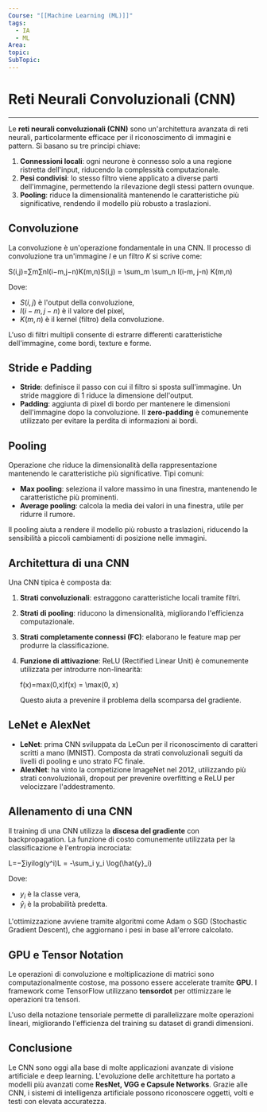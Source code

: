 ```yaml
---
Course: "[[Machine Learning (ML)]]"
tags:
  - IA
  - ML
Area: 
topic: 
SubTopic:
---
```

# Reti Neurali Convoluzionali (CNN)
---
Le **reti neurali convoluzionali (CNN)** sono un'architettura avanzata di reti neurali, particolarmente efficace per il riconoscimento di immagini e pattern. Si basano su tre principi chiave:

1. **Connessioni locali**: ogni neurone è connesso solo a una regione ristretta dell'input, riducendo la complessità computazionale.
2. **Pesi condivisi**: lo stesso filtro viene applicato a diverse parti dell'immagine, permettendo la rilevazione degli stessi pattern ovunque.
3. **Pooling**: riduce la dimensionalità mantenendo le caratteristiche più significative, rendendo il modello più robusto a traslazioni.

## Convoluzione

La convoluzione è un'operazione fondamentale in una CNN. Il processo di convoluzione tra un'immagine $I$ e un filtro $K$ si scrive come:

S(i,j)=∑m∑nI(i−m,j−n)K(m,n)S(i,j) = \sum_m \sum_n I(i-m, j-n) K(m,n)

Dove:

- $S(i,j)$ è l'output della convoluzione,
- $I(i-m, j-n)$ è il valore del pixel,
- $K(m,n)$ è il kernel (filtro) della convoluzione.

L'uso di filtri multipli consente di estrarre differenti caratteristiche dell'immagine, come bordi, texture e forme.

## Stride e Padding

- **Stride**: definisce il passo con cui il filtro si sposta sull'immagine. Un stride maggiore di 1 riduce la dimensione dell'output.
- **Padding**: aggiunta di pixel di bordo per mantenere le dimensioni dell'immagine dopo la convoluzione. Il **zero-padding** è comunemente utilizzato per evitare la perdita di informazioni ai bordi.

## Pooling

Operazione che riduce la dimensionalità della rappresentazione mantenendo le caratteristiche più significative. Tipi comuni:

- **Max pooling**: seleziona il valore massimo in una finestra, mantenendo le caratteristiche più prominenti.
- **Average pooling**: calcola la media dei valori in una finestra, utile per ridurre il rumore.

Il pooling aiuta a rendere il modello più robusto a traslazioni, riducendo la sensibilità a piccoli cambiamenti di posizione nelle immagini.

## Architettura di una CNN

Una CNN tipica è composta da:

1. **Strati convoluzionali**: estraggono caratteristiche locali tramite filtri.
    
2. **Strati di pooling**: riducono la dimensionalità, migliorando l'efficienza computazionale.
    
3. **Strati completamente connessi (FC)**: elaborano le feature map per produrre la classificazione.
    
4. **Funzione di attivazione**: ReLU (Rectified Linear Unit) è comunemente utilizzata per introdurre non-linearità:
    
    f(x)=max⁡(0,x)f(x) = \max(0, x)
    
    Questo aiuta a prevenire il problema della scomparsa del gradiente.
    

## LeNet e AlexNet

- **LeNet**: prima CNN sviluppata da LeCun per il riconoscimento di caratteri scritti a mano (MNIST). Composta da strati convoluzionali seguiti da livelli di pooling e uno strato FC finale.
- **AlexNet**: ha vinto la competizione ImageNet nel 2012, utilizzando più strati convoluzionali, dropout per prevenire overfitting e ReLU per velocizzare l'addestramento.

## Allenamento di una CNN

Il training di una CNN utilizza la **discesa del gradiente** con backpropagation. La funzione di costo comunemente utilizzata per la classificazione è l'entropia incrociata:

L=−∑iyilog⁡(y^i)L = -\sum_i y_i \log(\hat{y}_i)

Dove:

- $y_i$ è la classe vera,
- $\hat{y}_i$ è la probabilità predetta.

L'ottimizzazione avviene tramite algoritmi come Adam o SGD (Stochastic Gradient Descent), che aggiornano i pesi in base all'errore calcolato.

## GPU e Tensor Notation

Le operazioni di convoluzione e moltiplicazione di matrici sono computazionalmente costose, ma possono essere accelerate tramite **GPU**. I framework come TensorFlow utilizzano **tensordot** per ottimizzare le operazioni tra tensori.

L'uso della notazione tensoriale permette di parallelizzare molte operazioni lineari, migliorando l'efficienza del training su dataset di grandi dimensioni.

## Conclusione

Le CNN sono oggi alla base di molte applicazioni avanzate di visione artificiale e deep learning. L'evoluzione delle architetture ha portato a modelli più avanzati come **ResNet, VGG e Capsule Networks**. Grazie alle CNN, i sistemi di intelligenza artificiale possono riconoscere oggetti, volti e testi con elevata accuratezza.